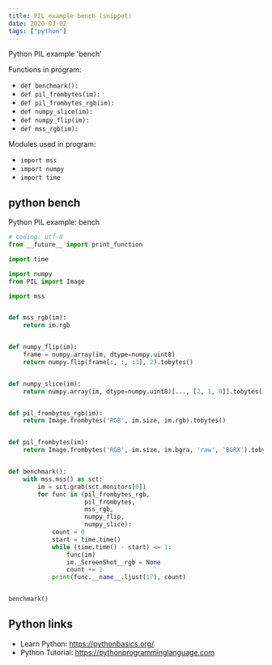 ```yaml
---
title: PIL example bench (snippet)
date: 2020-03-02
tags: ["python"]
---
```

Python PIL example 'bench'

Functions in program: 
* `def benchmark():`
* `def pil_frombytes(im):`
* `def pil_frombytes_rgb(im):`
* `def numpy_slice(im):`
* `def numpy_flip(im):`
* `def mss_rgb(im):`

Modules used in program: 
* `import mss`
* `import numpy`
* `import time`

## python bench

Python PIL example: bench

```python
# coding: utf-8
from __future__ import print_function

import time

import numpy
from PIL import Image

import mss


def mss_rgb(im):
    return im.rgb


def numpy_flip(im):
    frame = numpy.array(im, dtype=numpy.uint8)
    return numpy.flip(frame[:, :, :3], 2).tobytes()


def numpy_slice(im):
    return numpy.array(im, dtype=numpy.uint8)[..., [2, 1, 0]].tobytes()


def pil_frombytes_rgb(im):
    return Image.frombytes('RGB', im.size, im.rgb).tobytes()


def pil_frombytes(im):
    return Image.frombytes('RGB', im.size, im.bgra, 'raw', 'BGRX').tobytes()


def benchmark():
    with mss.mss() as sct:
        im = sct.grab(sct.monitors[0])
        for func in (pil_frombytes_rgb,
                     pil_frombytes,
                     mss_rgb,
                     numpy_flip,
                     numpy_slice):
            count = 0
            start = time.time()
            while (time.time() - start) <= 1:
                func(im)
                im._ScreenShot__rgb = None
                count += 1
            print(func.__name__.ljust(17), count)


benchmark()


```

## Python links

- Learn Python: https://pythonbasics.org/
- Python Tutorial: https://pythonprogramminglanguage.com
